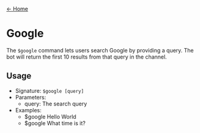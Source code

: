 [← Home](./)

# Google

The `$google` command lets users search Google by providing a query. The bot will return the first 10 results from that query in the channel.

## Usage
* Signature: `$google [query]`
* Parameters:
  - query: The search query
* Examples:
  - $google Hello World
  - $google What time is it?

